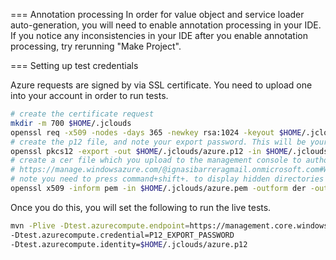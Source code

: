 === Annotation processing
In order for value object and service loader auto-generation, you will need to enable annotation processing in your IDE.
If you notice any inconsistencies in your IDE after you enable annotation processing, try rerunning "Make Project".

=== Setting up test credentials

Azure requests are signed by via SSL certificate. You need to upload one into your account in order to run tests.

```bash
# create the certificate request
mkdir -m 700 $HOME/.jclouds
openssl req -x509 -nodes -days 365 -newkey rsa:1024 -keyout $HOME/.jclouds/azure.pem -out $HOME/.jclouds/azure.pem
# create the p12 file, and note your export password. This will be your test credentials.
openssl pkcs12 -export -out $HOME/.jclouds/azure.p12 -in $HOME/.jclouds/azure.pem -name "jclouds :: $USER"
# create a cer file which you upload to the management console to authorize this certificate.
# https://manage.windowsazure.com/@ignasibarreragmail.onmicrosoft.com#Workspaces/AdminTasks/ListManagementCertificates
# note you need to press command+shift+. to display hidden directories in a open dialog in osx
openssl x509 -inform pem -in $HOME/.jclouds/azure.pem -outform der -out $HOME/.jclouds/azure.cer
```

Once you do this, you will set the following to run the live tests.
```bash
mvn -Plive -Dtest.azurecompute.endpoint=https://management.core.windows.net/12345678-abcd-dcba-abdc-ba0987654321
-Dtest.azurecompute.credential=P12_EXPORT_PASSWORD
-Dtest.azurecompute.identity=$HOME/.jclouds/azure.p12
```
